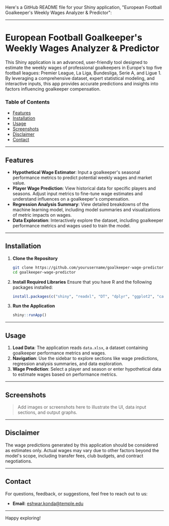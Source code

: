 Here's a GitHub README file for your Shiny application, "European Football Goalkeeper's Weekly Wages Analyzer & Predictor":

---

# European Football Goalkeeper's Weekly Wages Analyzer & Predictor

This Shiny application is an advanced, user-friendly tool designed to estimate the weekly wages of professional goalkeepers in Europe's top five football leagues: Premier League, La Liga, Bundesliga, Serie A, and Ligue 1. By leveraging a comprehensive dataset, expert statistical modeling, and interactive inputs, this app provides accurate predictions and insights into factors influencing goalkeeper compensation.

### Table of Contents

- [Features](#features)
- [Installation](#installation)
- [Usage](#usage)
- [Screenshots](#screenshots)
- [Disclaimer](#disclaimer)
- [Contact](#contact)

---

## Features

- **Hypothetical Wage Estimator**: Input a goalkeeper's seasonal performance metrics to predict potential weekly wages and market value.
- **Player Wage Prediction**: View historical data for specific players and seasons. Adjust input metrics to fine-tune wage estimates and understand influences on a goalkeeper's compensation.
- **Regression Analysis Summary**: View detailed breakdowns of the machine learning model, including model summaries and visualizations of metric impacts on wages.
- **Data Exploration**: Interactively explore the dataset, including goalkeeper performance metrics and wages used to train the model.

---

## Installation

1. **Clone the Repository**
   ```sh
   git clone https://github.com/yourusername/goalkeeper-wage-predictor.git
   cd goalkeeper-wage-predictor
   ```

2. **Install Required Libraries**
   Ensure that you have R and the following packages installed:
   ```R
   install.packages(c("shiny", "readxl", "DT", "dplyr", "ggplot2", "caTools", "shinydashboard", "shinyWidgets", "shinyBS", "plotly", "shinyjs"))
   ```

3. **Run the Application**
   ```R
   shiny::runApp()
   ```

---

## Usage

1. **Load Data**: The application reads `data.xlsx`, a dataset containing goalkeeper performance metrics and wages.
2. **Navigation**: Use the sidebar to explore sections like wage predictions, regression analysis summaries, and data exploration.
3. **Wage Prediction**: Select a player and season or enter hypothetical data to estimate wages based on performance metrics.

---

## Screenshots

> Add images or screenshots here to illustrate the UI, data input sections, and output graphs.

---

## Disclaimer

The wage predictions generated by this application should be considered as estimates only. Actual wages may vary due to other factors beyond the model's scope, including transfer fees, club budgets, and contract negotiations.

---

## Contact

For questions, feedback, or suggestions, feel free to reach out to us:
- **Email**: eshwar.konda@temple.edu

---

Happy exploring!
